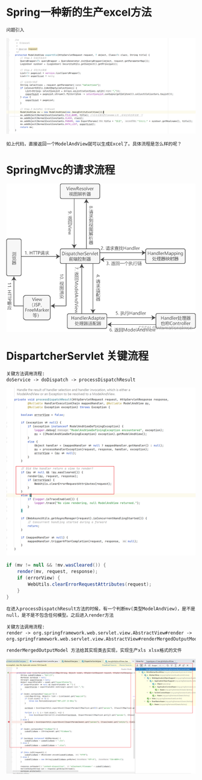 # Spring一种新的生产excel方法
```text
问题引入
```
![image](../aimage/Excel创建问题.png)
```text
如上代码，直接返回一个ModelAndView就可以生成Excel了。具体流程是怎么样的呢？
```
# SpringMvc的请求流程
![image](../aimage/SpringMvc请求流程.png)
# DispartcherServlet 关键流程
```text
关键方法调用流程:
doService -> doDispatch -> processDispatchResult
```
![image](../aimage/processDispatchResult方法.png)
```java
if (mv != null && !mv.wasCleared()) {
    render(mv, request, response);
    if (errorView) {
        WebUtils.clearErrorRequestAttributes(request);
    }
}
```
```text
在进入processDispatchResult方法的时候，有一个判断mv(类型ModelAndView)，是不是null，是不是不包含任何模型。之后进入render方法
```
```text
关键方法调用流程:
render -> org.springframework.web.servlet.view.AbstractView#render -> org.springframework.web.servlet.view.AbstractView#renderMergedOutputModel
```
```java
renderMergedOutputModel 方法给其实现类去实现，实现生产xls xlsx格式的文件
```
![image](../aimage/JeecgEntityExcelView.png)